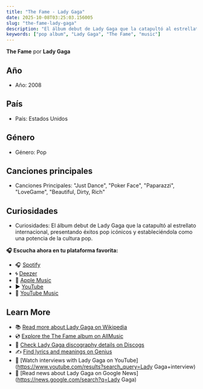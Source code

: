 ```yaml
---
title: "The Fame - Lady Gaga"
date: 2025-10-08T03:25:03.156005
slug: "the-fame-lady-gaga"
description: "El álbum debut de Lady Gaga que la catapultó al estrellato internacional, presentando éxitos pop icónicos y estableciéndola como una potencia de la cultura pop."
keywords: ["pop album", "Lady Gaga", "The Fame", "music"]
---
```


**The Fame** por **Lady Gaga**
## Año
- Año: 2008
## País
- País: Estados Unidos
## Género
- Género: Pop
## Canciones principales
- Canciones Principales: "Just Dance", "Poker Face", "Paparazzi", "LoveGame", "Beautiful, Dirty, Rich"
## Curiosidades
- Curiosidades: El álbum debut de Lady Gaga que la catapultó al estrellato internacional, presentando éxitos pop icónicos y estableciéndola como una potencia de la cultura pop.



**🎧 Escucha ahora en tu plataforma favorita:**

- 🎧 [Spotify](https://open.spotify.com/search/The%20Fame%20Lady%20Gaga)
- 🌀 [Deezer](https://www.deezer.com/search/The%20Fame%20Lady%20Gaga)
- 🍎 [Apple Music](https://music.apple.com/search?term=The%20Fame%20Lady%20Gaga)
- ▶️ [YouTube](https://www.youtube.com/results?search_query=The%20Fame%20Lady%20Gaga)
- 🎵 [YouTube Music](https://music.youtube.com/search?q=The%20Fame%20Lady%20Gaga)

## Learn More

- 📚 [Read more about Lady Gaga on Wikipedia](https://en.wikipedia.org/wiki/Lady+Gaga)
- 💿 [Explore the The Fame album on AllMusic](https://www.allmusic.com/search/albums/The+Fame)
- 📀 [Check Lady Gaga discography details on Discogs](https://www.discogs.com/search/?q=The+Fame+Lady+Gaga&type=all)
- ✍️ [Find lyrics and meanings on Genius](https://genius.com/search?q=The+Fame%20Lady+Gaga)
- 🎤 [Watch interviews with Lady Gaga on YouTube](https://www.youtube.com/results?search_query=Lady Gaga+interview)
- 📰 [Read news about Lady Gaga on Google News](https://news.google.com/search?q=Lady Gaga)